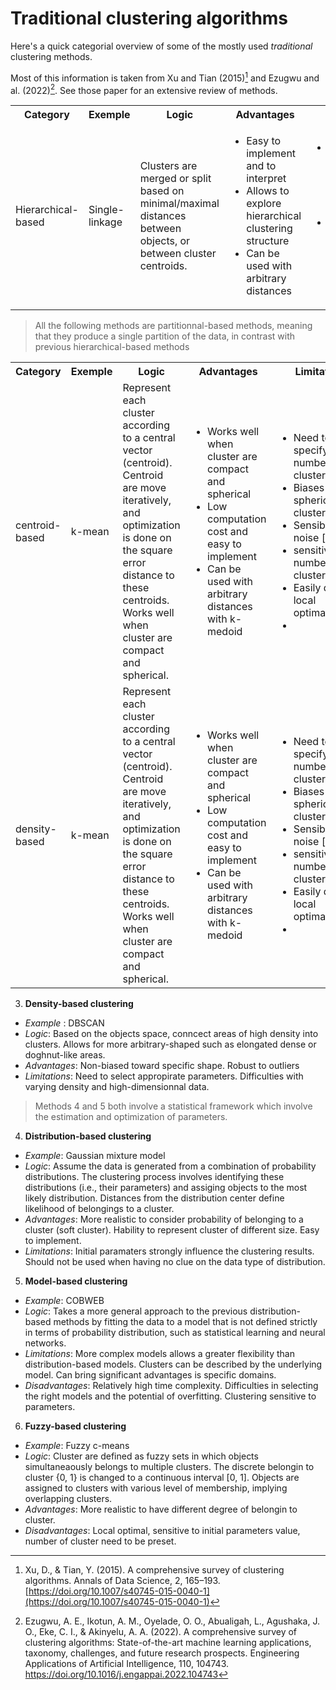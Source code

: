 # Traditional clustering algorithms

Here's a quick categorial overview of some of the mostly used *traditional* clustering
methods.

Most of this information is taken from Xu and Tian (2015)[^ref1] and
Ezugwu and al. (2022)[^ref2]. See those paper for an extensive review of
methods.

<table>
 <tr>
   <th>Category </th>
   <th>Exemple</th>
   <th>Logic</th>
   <th>Advantages</th>
   <th>Limitations</th>
 </tr>
 <tr>
   <td>Hierarchical-based</td>
   <td>Single-linkage</td>
   <td>Clusters are merged or split based on minimal/maximal
 distances between objects, or between cluster centroids. </td>
   <td>
       <ul>
           <li>Easy to implement and to interpret</li>
           <li>Allows to explore hierarchical clustering structure</li>
           <li>Can be used with arbitrary distances</li>
       </ul>
   </td>
   <td>
       <ul>
           <li>High computational cost in general (limited with big data)</li>
           <li>wrong <i>connection</i> can't be undone, need a cutpoint for k cluster.</li>
       </ul>
   </td>
 </tr>
</table>


> All the following methods are partitionnal-based methods, meaning that they
produce a single partition of the data, in contrast with previous
hierarchical-based methods

<table>
 <tr>
   <th>Category </th>
   <th>Exemple</th>
   <th>Logic</th>
   <th>Advantages</th>
   <th>Limitations</th>
 </tr>
 <tr>
   <td>centroid-based</td>
   <td>k-mean</td>
   <td>Represent each cluster according to a central vector
  (centroid). Centroid are move iteratively, and optimization is done
  on the square error distance to these centroids. Works well when
  cluster are compact and spherical. </td>
   <td>
       <ul>
           <li>Works well when cluster are compact and spherical</li>
           <li>Low computation cost and easy to implement</li>
           <li>Can be used with arbitrary distances with k-medoid</li>
       </ul>
   </td>
   <td>
       <ul>
           <li>Need to specify a priori number of cluster</li>
           <li>Biases towards spherical clusters</li>
           <li>Sensible to noise [^note1] </li>
           <li>sensitive to number of clusters</li>
           <li>Easily drawn to local optimal[^note2]</li>
           <li></li>
       </ul>
   </td>
 </tr>
 <tr>
   <td>density-based</td>
   <td>k-mean</td>
   <td>Represent each cluster according to a central vector
  (centroid). Centroid are move iteratively, and optimization is done
  on the square error distance to these centroids. Works well when
  cluster are compact and spherical. </td>
   <td>
       <ul>
           <li>Works well when cluster are compact and spherical</li>
           <li>Low computation cost and easy to implement</li>
           <li>Can be used with arbitrary distances with k-medoid</li>
       </ul>
   </td>
   <td>
       <ul>
           <li>Need to specify a priori number of cluster</li>
           <li>Biases towards spherical clusters</li>
           <li>Sensible to noise [^note1] </li>
           <li>sensitive to number of clusters</li>
           <li>Easily drawn to local optimal[^note2]</li>
           <li></li>
       </ul>
   </td>
 </tr>
</table>


[^note1]: Although k-medoid is more robust than k-mean
[^note2]: A workaround is to compute multiple iterations with different
    starting point for centroids.

3. **Density-based clustering**

- *Example* : DBSCAN
- *Logic*: Based on the objects space, conncect areas of high density
  into clusters. Allows for more arbitrary-shaped such as elongated dense
  or doghnut-like areas.
- *Advantages*: Non-biased toward specific shape. Robust to outliers
- *Limitations*: Need to select appropirate parameters. Difficulties with
varying density and high-dimensionnal data.

> Methods 4 and 5 both involve a statistical framework which involve the
> estimation and optimization of parameters.

4. **Distribution-based clustering**

- *Example*: Gaussian mixture model
- *Logic*: Assume the data is generated from
  a combination of probability distributions. The clustering process
  involves identifying these distributions (i.e., their parameters) and
  assiging objects to the most likely distribution. Distances from the
  distribution center define likelihood of belongings to a cluster.
- *Advantages*: More realistic to consider probability of belonging to
  a cluster (soft cluster). Hability to represent cluster of different size.
  Easy to implement.
- *Limitations*: Initial paramaters strongly influence the
  clustering results. Should not be used when having no clue on the data
  type of distribution.

5. **Model-based clustering**
- *Example*: COBWEB
- *Logic*: Takes a more general approach to the previous
  distribution-based methods by fitting the data to a model that is not
  defined strictly in terms of probability distribution, such as
  statistical learning and neural networks.
- *Limitations*: More complex models allows a greater flexibility than
  distribution-based models. Clusters can be described by the underlying
  model. Can bring significant advantages is specific domains.
- *Disadvantages*: Relatively high time complexity. Difficulties in selecting the right models and the
  potential of overfitting. Clustering sensitive to parameters.

6. **Fuzzy-based clustering**
- *Example*: Fuzzy c-means
- *Logic*: Cluster are defined as fuzzy sets in which objects
  simultaneaously belongs to multiple clusters. The discrete belongin to
  cluster {0, 1} is changed to a continuous interval [0, 1]. Objects are assigned to
  clusters with various level of membership, implying overlapping
  clusters. 
- *Advantages*: More realistic to have different degree of belongin to
  cluster.
- *Disadvantages*: Local optimal, sensitive to initial parameters value,
  number of cluster need to be preset.

[^ref1]: Xu, D., & Tian, Y. (2015). A comprehensive survey of clustering algorithms. Annals of Data Science, 2, 165–193. [https://doi.org/10.1007/s40745-015-0040-1](https://doi.org/10.1007/s40745-015-0040-1)
[^ref2]: Ezugwu, A. E., Ikotun, A. M., Oyelade, O. O., Abualigah, L., Agushaka, J. O., Eke, C. I., & Akinyelu, A. A. (2022). A comprehensive survey of clustering algorithms: State-of-the-art machine learning applications, taxonomy, challenges, and future research prospects. Engineering Applications of Artificial Intelligence, 110, 104743. https://doi.org/10.1016/j.engappai.2022.104743


